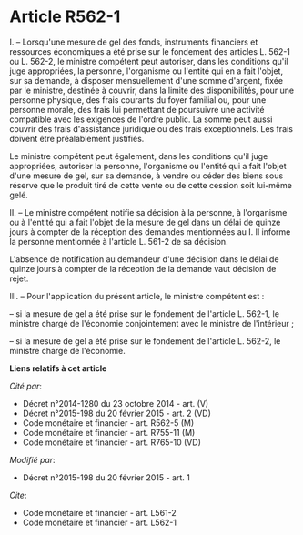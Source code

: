 # Article R562-1

I. – Lorsqu'une mesure de gel des fonds, instruments financiers et ressources économiques a été prise sur le fondement des
articles L. 562-1 ou L. 562-2, le ministre compétent peut autoriser, dans les conditions qu'il juge appropriées, la personne,
l'organisme ou l'entité qui en a fait l'objet, sur sa demande, à disposer mensuellement d'une somme d'argent, fixée par le
ministre, destinée à couvrir, dans la limite des disponibilités, pour une personne physique, des frais courants du foyer
familial ou, pour une personne morale, des frais lui permettant de poursuivre une activité compatible avec les exigences de
l'ordre public. La somme peut aussi couvrir des frais d'assistance juridique ou des frais exceptionnels. Les frais doivent
être préalablement justifiés.

Le ministre compétent peut également, dans les conditions qu'il juge appropriées, autoriser la personne, l'organisme ou
l'entité qui a fait l'objet d'une mesure de gel, sur sa demande, à vendre ou céder des biens sous réserve que le produit tiré
de cette vente ou de cette cession soit lui-même gelé.

II. – Le ministre compétent notifie sa décision à la personne, à l'organisme ou à l'entité qui a fait l'objet de la mesure de
gel dans un délai de quinze jours à compter de la réception des demandes mentionnées au I. Il informe la personne mentionnée
à l'article L. 561-2 de sa décision.

L'absence de notification au demandeur d'une décision dans le délai de quinze jours à compter de la réception de la demande
vaut décision de rejet.

III. – Pour l'application du présent article, le ministre compétent est :

– si la mesure de gel a été prise sur le fondement de l'article L. 562-1, le ministre chargé de l'économie conjointement avec
le ministre de l'intérieur ;

– si la mesure de gel a été prise sur le fondement de l'article L. 562-2, le ministre chargé de l'économie.

**Liens relatifs à cet article**

_Cité par_:

  - Décret n°2014-1280 du 23 octobre 2014 - art. (V)
  - Décret n°2015-198 du 20 février 2015 - art. 2 (VD)
  - Code monétaire et financier - art. R562-5 (M)
  - Code monétaire et financier - art. R755-11 (M)
  - Code monétaire et financier - art. R765-10 (VD)

_Modifié par_:

  - Décret n°2015-198 du 20 février 2015 - art. 1

_Cite_:

  - Code monétaire et financier - art. L561-2
  - Code monétaire et financier - art. L562-1

